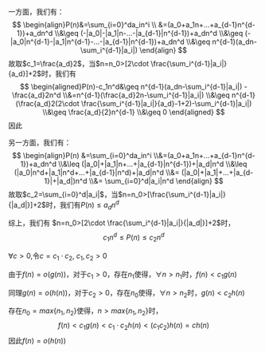 一方面，我们有：
$$
\begin{align}P(n)&=\sum_{i=0}^da_in^i
\\ &=(a_0+a_1n+...+a_{d-1}n^{d-1})+a_dn^d
\\&\geq (-|a_0|-|a_1|n-...-|a_{d-1}|n^{d-1})+a_dn^d
\\&\geq (-|a_0|n^{d-1}-|a_1|n^{d-1}-...-|a_{d-1}|n^{d-1})+a_dn^d
\\&\geq n^{d-1}(a_dn-\sum_i^{d-1}|a_i|)
\end{align}
$$
故取$c_1=\frac{a_d}2$，当$n=n_0>[2\cdot \frac{\sum_i^{d-1}|a_i|}{a_d}]+2$时，我们有
$$
\begin{aligned}P(n)-c_1n^d&\geq n^{d-1}(a_dn-\sum_i^{d-1}|a_i|) - \frac{a_d}2n^d
\\&=n^{d-1}(\frac{a_d}2n-\sum_i^{d-1}|a_i|)
\\&\geq n^{d-1}(\frac{a_d}2(2\cdot \frac{\sum_i^{d-1}|a_i|}{a_d}-1+2)-\sum_i^{d-1}|a_i|)
\\&\geq \frac{a_d}{2}n^{d-1}
\\&\geq 0
\end{aligned}
$$
因此



另一方面，我们有：
$$
\begin{align}P(n) &=\sum_{i=0}^da_in^i
\\&=(a_0+a_1n+...+a_{d-1}n^{d-1})+a_dn^d
\\&\leq (|a_0|+|a_1|n+...+|a_{d-1}|n^{d-1})+|a_d|n^d
\\&\leq (|a_0|n^d+|a_1|n^d+...+|a_{d-1}|n^d)+|a_d|n^d
\\&= (|a_0|+|a_1|+...+|a_{d-1}|+|a_d|)n^d
\\&= \sum_{i=0}^d|a_i|n^d
\end{align}
$$
故取$c_2=\sum_{i=0}^d|a_i|$，当$n=n_0>[\frac{\sum_i^{d-1}|a_i|}{|a_d|}]+2$时，我们有$P(n)\leq a_dn^d$

综上，我们有 $n=n_0>[2\cdot \frac{\sum_i^{d-1}|a_i|}{|a_d|}]+2$时，
$$
c_1n^d\leq P(n)\leq c_2n^d
$$



$\forall c>0$,令$c=c_1\cdot c_2,\ c_1,c_2>0$


由于$f(n)=o(g(n))$，对于$c_1>0$，存在$n_1$使得，$\forall n>n_1$时，$f(n)<c_1g(n)$

同理$g(n)=o(h(n))$，对于$c_2>0$，存在$n_0$使得，$\forall n>n_2$时，$g(n)<c_2h(n)$

存在$n_0=max\{n_1,n_2\}$使得，$n>max\{n_1,n_2\}$时，
$$
f(n)<c_1g(n)<c_1\cdot c_2h(n)<(c_1c_2)h(n)=ch(n)
$$
因此$f(n)=o(h(n))$

